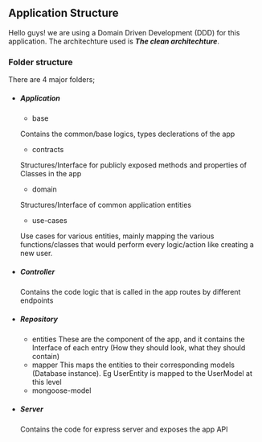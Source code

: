 ## Application Structure

Hello guys! we are using a Domain Driven Development (DDD) for this application. The architechture used is **_The clean
architechture_**.

### Folder structure

There are 4 major folders;

- ##### Application
    - base

  Contains the common/base logics, types declerations of the app

    - contracts

  Structures/Interface for publicly exposed methods and properties of Classes in the app

    - domain

  Structures/Interface of common application entities

    - use-cases

  Use cases for various entities, mainly mapping the various functions/classes that would perform every logic/action
  like creating a new user.

- ##### Controller
  Contains the code logic that is called in the app routes by different endpoints
- ##### Repository
    - entities These are the component of the app, and it contains the Interface of each entry (How they should look,
      what they should contain)
    - mapper This maps the entities to their corresponding models (Database instance). Eg UserEntity is mapped to the
      UserModel at this level
    - mongoose-model
- ##### Server
  Contains the code for express server and exposes the app API
   